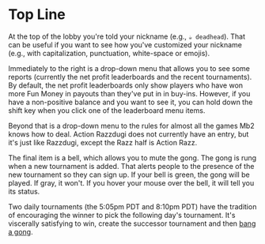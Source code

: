 # Top Line

At the top of the lobby you're told your nickname (e.g., `☕
deadhead`). That can be useful if you want to see how you've
customized your nickname (e.g., with capitalization, punctuation,
white-space or emojis).

Immediately to the right is a drop-down menu that allows you to see
some reports (currently the net profit leaderboards and the recent
tournaments).  By default, the net profit leaderboards only show
players who have won more Fun Money in payouts than they've put in in
buy-ins. However, if you have a non-positive balance and you want to
see it, you can hold down the shift key when you click one of the
leaderboard menu items.

Beyond that is a drop-down menu to the rules for almost all the games
Mb2 knows how to deal.  Action Razzdugi does not currently have an
entry, but it's just like Razzdugi, except the Razz half is Action
Razz.

The final item is a bell, which allows you to mute the gong. The gong
is rung when a new tournament is added.  That alerts people to the
presence of the new tournament so they can sign up. If your bell is
green, the gong will be played. If gray, it won't.  If you hover
your mouse over the bell, it will tell you its status.

Two daily tournaments (the 5:05pm PDT and 8:10pm PDT) have the
tradition of encouraging the winner to pick the following day's
tournament. It's viscerally satisfying to win, create the successor
tournament and then [bang a
gong](https://www.youtube.com/watch?v=A4o4Q9sd_y4).
